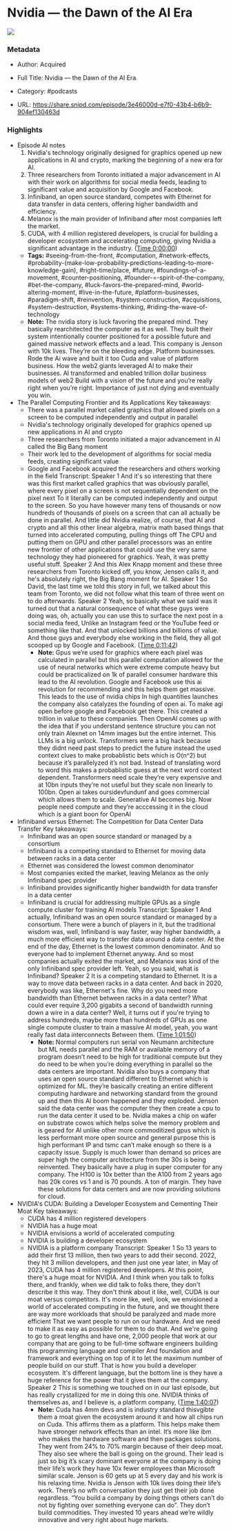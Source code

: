 # Nvidia —  the Dawn of the AI Era

![](https://wsrv.nl/?url=https%3A%2F%2Fimages.transistor.fm%2Ffile%2Ftransistor%2Fimages%2Fshow%2F39109%2Ffull_1677599150-artwork.jpg&w=100&h=100)

### Metadata

- Author: Acquired
- Full Title: Nvidia —  the Dawn of the AI Era
- Category: #podcasts



- URL: https://share.snipd.com/episode/3e46000d-e7f0-43b4-b6b9-904ef130463d

### Highlights

- Episode AI notes
  1. Nvidia's technology originally designed for graphics opened up new applications in AI and crypto, marking the beginning of a new era for AI.
  2. Three researchers from Toronto initiated a major advancement in AI with their work on algorithms for social media feeds, leading to significant value and acquisition by Google and Facebook.
  3. Infiniband, an open source standard, competes with Ethernet for data transfer in data centers, offering higher bandwidth and efficiency.
  4. Melanox is the main provider of Infiniband after most companies left the market.
  5. CUDA, with 4 million registered developers, is crucial for building a developer ecosystem and accelerating computing, giving Nvidia a significant advantage in the industry. ([Time 0:00:00](https://share.snipd.com/episode-takeaways/b45eccb6-003b-44d7-afca-a0bbd4bb37e6))
    - **Tags:** #seeing-from-the-front, #computation, #network-effects, #probability-(make-low-probability-predictions-leading-to-more-knowledge-gain), #right-time/place, #future, #foundings-of-a-movement, #counter-positioning, #founder-=-spirit-of-the-company, #bet-the-company, #luck-favors-the-prepared-mind, #world-altering-moment, #live-in-the-future, #platform-businesses, #paradigm-shift, #reinvention, #system-construction, #acquisitions, #system-destruction, #systems-thinking, #riding-the-wave-of-technology
    - **Note:** The nvidia story is luck favoring the prepared mind. They basically rearchitected the computer as it as well. They built their system intentionally counter positioned for a possible future and gained massive network effects and a lead. This company is Jenson with 10k lives. They’re on the bleeding edge.
      Platform businesses. Rode the Ai wave and built it too
      Cuda and value of platform business. How the web2 giants leveraged AI to make their businesses. AI transformed and enabled trillion dollar business models of web2
      Build with a vision of the future and you’re really right when you’re right. Importance of just not dying and eventually you win.
- The Parallel Computing Frontier and its Applications
  Key takeaways:
  - There was a parallel market called graphics that allowed pixels on a screen to be computed independently and output in parallel
  - Nvidia's technology originally developed for graphics opened up new applications in AI and crypto
  - Three researchers from Toronto initiated a major advancement in AI called the Big Bang moment
  - Their work led to the development of algorithms for social media feeds, creating significant value
  - Google and Facebook acquired the researchers and others working in the field
  Transcript:
  Speaker 1
  And it's so interesting that there was this first market called graphics that was obviously parallel, where every pixel on a screen is not sequentially dependent on the pixel next To it literally can be computed independently and output to the screen. So you have however many tens of thousands or now hundreds of thousands of pixels on a screen that can all actually be done in parallel. And little did Nvidia realize, of course, that AI and crypto and all this other linear algebra, matrix math based things that turned into accelerated computing, pulling things off The CPU and putting them on GPU and other parallel processors was an entire new frontier of other applications that could use the very same technology they had pioneered for graphics. Yeah, it was pretty useful stuff.
  Speaker 2
  And this Alex Knapp moment and these three researchers from Toronto kicked off, you know, Jensen calls it, and he's absolutely right, the Big Bang moment for AI.
  Speaker 1
  So David, the last time we told this story in full, we talked about this team from Toronto, we did not follow what this team of three went on to do afterwards.
  Speaker 2
  Yeah, so basically what we said was it turned out that a natural consequence of what these guys were doing was, oh, actually you can use this to surface the next post in a social media feed, Unlike an Instagram feed or the YouTube feed or something like that. And that unlocked billions and billions of value. And those guys and everybody else working in the field, they all got scooped up by Google and Facebook. ([Time 0:11:42](https://share.snipd.com/snip/2ff272f7-b5c9-4297-bd9e-fa357416579f))
    - **Note:** Gpus we’re used for graphics where each pixel was calculated in parallel but this parallel computation allowed for the use of neural networks which were extreme compute heavy but could be practicalized on 1k of parallel consumer hardware this lead to the AI revolution. Google and Facebook use this ai revolution for recommending and this helps them get massive. This leads to the use of nvidia chips In high quantities launches the company also catalyzes the founding of open ai. To make agi open before google and Facebook get there. This created a trillion in value to these companies. Then OpenAI comes up with the idea that if you understand sentence structure you can not only train Alexnet on 14mm images but the entire internet. This LLMs is a big unlock. Transformers were a big hack because they didnt need past steps to predict the future instead the used context clues to make probablistic bets which is O(n^2) but because it’s parallelyzed it’s not bad. Instead of translating word to word this makes a probablistic guess at the next word context dependent. Transformers need scale they’re very expensive and at 10bn inputs they’re not useful but they scale non linearly to 100bn. Open ai takes oursidevfundunf and goes commercial which allows them to scale. Generative AI becomes big. Now people need compute and they’re acccessing it in the cloud which is a giant boon for OpenAI
- Infiniband versus Ethernet: The Competition for Data Center Data Transfer
  Key takeaways:
  - Infiniband was an open source standard or managed by a consortium
  - Infiniband is a competing standard to Ethernet for moving data between racks in a data center
  - Ethernet was considered the lowest common denominator
  - Most companies exited the market, leaving Melanox as the only Infiniband spec provider
  - Infiniband provides significantly higher bandwidth for data transfer in a data center
  - Infiniband is crucial for addressing multiple GPUs as a single compute cluster for training AI models
  Transcript:
  Speaker 1
  And actually, Infiniband was an open source standard or managed by a consortium. There were a bunch of players in it, but the traditional wisdom was, well, Infiniband is way faster, way higher bandwidth, a much more efficient way to transfer data around a data center. At the end of the day, Ethernet is the lowest common denominator. And so everyone had to implement Ethernet anyway. And so most companies actually exited the market, and Melanox was kind of the only Infiniband spec provider left. Yeah, so you said, what is Infiniband?
  Speaker 2
  It is a competing standard to Ethernet. It is a way to move data between racks in a data center. And back in 2020, everybody was like, Ethernet's fine. Why do you need more bandwidth than Ethernet between racks in a data center? What could ever require 3,200 gigabits a second of bandwidth running down a wire in a data center? Well, it turns out if you're trying to address hundreds, maybe more than hundreds of GPUs as one single compute cluster to train a massive AI model, yeah, you want really fast data interconnects Between them. ([Time 1:01:50](https://share.snipd.com/snip/eb5b7669-321e-4a2e-9b0f-7c42ee624782))
    - **Note:** Normal computers run serial von Neumann architecture but ML needs parallel and the RAM or available memory of a program doesn’t need to be high for traditional compute but they do need to be when you’re doing everything in parallel so the data centers are important. Nvidia also buys a company that uses an open source standard different to Ethernet which is optimized for ML. they’re basically creating an entire different computing hardware and networking standard from the ground up and then this AI boom happened and they exploded. Jenson said the data center was the computer they then create a cpu to run the data center it used to be. Nvidia makes a chip on wafer on substrate cowos which helps solve the memory problem and is geared for AI unlike other more commoditized gpus which is less performant more open source and general purpose this is high performant IP and tsmc can’t make enough so there is a capacity issue. Supply is much lower than demand so prices are super high the computer architecture from the 30s is being reinvented. They basically have a plug in super computer for any company. The H100 is 10x better than the A100 from 2 years ago has 20k cores vs 1 and is 70 pounds. A ton of margin. They have these solutions for data centers and are now providing solutions for cloud.
- NVIDIA's CUDA: Building a Developer Ecosystem and Cementing Their Moat
  Key takeaways:
  - CUDA has 4 million registered developers
  - NVIDIA has a huge moat
  - NVIDIA envisions a world of accelerated computing
  - NVIDIA is building a developer ecosystem
  - NVIDIA is a platform company
  Transcript:
  Speaker 1
  So 13 years to add their first 13 million, then two years to add their second. 2022, they hit 3 million developers, and then just one year later, in May of 2023, CUDA has 4 million registered developers. At this point, there's a huge moat for NVIDIA. And I think when you talk to folks there, and frankly, when we did talk to folks there, they don't describe it this way. They don't think about it like, well, CUDA is our moat versus competitors. It's more like, well, look, we envisioned a world of accelerated computing in the future, and we thought there are way more workloads that should be paralyzed and made more efficient That we want people to run on our hardware. And we need to make it as easy as possible for them to do that. And we're going to go to great lengths and have one, 2,000 people that work at our company that are going to be full-time software engineers building this programming language and compiler And foundation and framework and everything on top of it to let the maximum number of people build on our stuff. That is how you build a developer ecosystem. It's different language, but the bottom line is they have a huge reference for the power that it gives them at the company.
  Speaker 2
  This is something we touched on in our last episode, but has really crystallized for me in doing this one. NVIDIA thinks of themselves as, and I believe is, a platform company, ([Time 1:40:07](https://share.snipd.com/snip/327a15e5-2174-4292-8591-6a2311e4d86d))
    - **Note:** Cuda has 4mm devs and is industry standard thisvgibte them a moat given the ecosystem around it and how all chips run on Cuda. This affirms them as a platform. This helps make them have stronger network effects than an intel. It’s more like ibm who makes the hardware software and then packages solutions. They went from 24% to 70% margin because of their deep moat. They also see where the ball is going on the ground. Their lead is just so big it’s scary dominant everyone at the company is doing their life’s work they have 10x fewer employees than Microsoft similar scale. Jenson is 60 gets up at 5 every day and his work is his relaxing time. Nvidia is Jenson with 10k lives doing their life’s work. There’s no wfh conversation they just get their job done regardless. “You build a company by doing things others can’t do not by fighting over something everyone can do”. They don’t build commodities. They invested 10 years ahead we’re wildly innovative and very right about huge markets.
